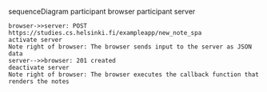 sequenceDiagram
    participant browser
    participant server

    browser->>server: POST https://studies.cs.helsinki.fi/exampleapp/new_note_spa
    activate server
    Note right of browser: The browser sends input to the server as JSON data
    server-->>browser: 201 created
    deactivate server
    Note right of browser: The browser executes the callback function that renders the notes
